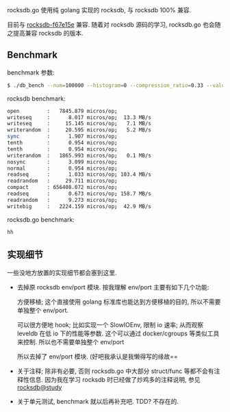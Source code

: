 rocksdb.go 使用纯 golang 实现的 rocksdb, 与 rocksdb 100% 兼容.

目前与 [rocksdb-f67e15e](https://github.com/facebook/rocksdb/commit/f67e15e) 兼容. 随着对 rocksdb 源码的学习, rocksdb.go 也会随之提高兼容 rocksdb 的版本.

## Benchmark

benchmark 参数: 

```sh
$ ./db_bench --num=100000 --histogram=0 --compression_ratio=0.33 --value_size=100 --write_buffer_size=1048576
```

rocksdb benchmark:

```sh
open         :   7845.879 micros/op;
writeseq     :      8.017 micros/op;  13.3 MB/s      
writeseq     :     15.145 micros/op;   7.1 MB/s      
writerandom  :     20.595 micros/op;   5.2 MB/s      
sync         :      1.907 micros/op;
tenth        :      0.954 micros/op;
tenth        :      0.954 micros/op;
writerandom  :   1865.993 micros/op;   0.1 MB/s    
nosync       :      3.099 micros/op;
normal       :      0.954 micros/op;
readseq      :      1.033 micros/op; 103.4 MB/s      
readrandom   :     29.711 micros/op;                 
compact      : 656408.072 micros/op;
readseq      :      0.673 micros/op; 158.7 MB/s      
readrandom   :      9.273 micros/op;                 
writebig     :   2224.159 micros/op;  42.9 MB/s   
```

rocksdb.go benchmark:

```
hh
```

## 实现细节

一些没地方放置的实现细节都会塞到这里.

-   去掉原 rocksdb env/port 模块. 按我理解 env/port 主要有如下几个功能: 
    
    方便移植; 这个直接使用 golang 标准库也能达到方便移植的目的, 所以不需要单独整个 env/port.
    
    可以很方便地 hook; 比如实现一个 SlowIOEnv, 限制 io 速率; 从而观察 leveldb 在低 io 下的性能等参数. 这个可以通过 docker/cgroups 等类似工具来控制. 所以也不需要单独整个 env/port
    
    所以去掉了 env/port 模块. (好吧我承认是我懒得写的缘故==

-   关于注释; 除非有必要, 否则 rocksdb.go 中大部分 struct/func 等都不会有注释性信息. 因为我在学习 rocksdb 时已经做了炒鸡多的注释说明, 参见 [rocksdb@study](https://github.com/pp-qq/rocksdb/tree/study)

-    关于单元测试, benchmark 就以后再补充吧. TDD? 不存在的.
